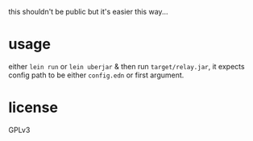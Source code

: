 this shouldn't be public but it's easier this way...

# usage

either `lein run` or `lein uberjar` & then run `target/relay.jar`,
it expects config path to be either `config.edn` or first argument. 

# license

GPLv3
